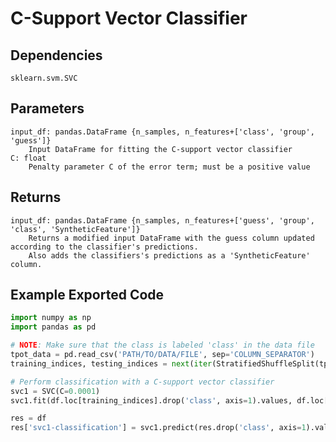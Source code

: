 # C-Support Vector Classifier

## Dependencies
    sklearn.svm.SVC

Parameters
----------
    input_df: pandas.DataFrame {n_samples, n_features+['class', 'group', 'guess']}
        Input DataFrame for fitting the C-support vector classifier
    C: float
        Penalty parameter C of the error term; must be a positive value

Returns
-------
    input_df: pandas.DataFrame {n_samples, n_features+['guess', 'group', 'class', 'SyntheticFeature']}
        Returns a modified input DataFrame with the guess column updated according to the classifier's predictions.
        Also adds the classifiers's predictions as a 'SyntheticFeature' column.

Example Exported Code
---------------------

```Python
import numpy as np
import pandas as pd

# NOTE: Make sure that the class is labeled 'class' in the data file
tpot_data = pd.read_csv('PATH/TO/DATA/FILE', sep='COLUMN_SEPARATOR')
training_indices, testing_indices = next(iter(StratifiedShuffleSplit(tpot_data['class'].values, n_iter=1, train_size=0.75, test_size=0.25)))

# Perform classification with a C-support vector classifier
svc1 = SVC(C=0.0001)
svc1.fit(df.loc[training_indices].drop('class', axis=1).values, df.loc[training_indices, 'class'].values)

res = df
res['svc1-classification'] = svc1.predict(res.drop('class', axis=1).values)

```
